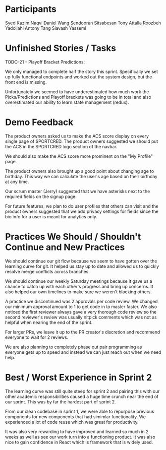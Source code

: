 # Participants

Syed Kazim Naqvi
Daniel Wang
Sendooran Sitsabesan
Tony Attalla
Roozbeh Yadollahi
Antony Tang
Siavash Yassemi

# Unfinished Stories / Tasks

TODO-21 - Playoff Bracket Predictions:

We only managed to complete half the story this sprint. Specifically we set up fully functional endpoints and worked out the system design, but the front end is missing.

Unfortunately we seemed to have underestimated how much work the Picks/Predictions and Playoff brackets was going to be in total and also overestimated our ability to learn state management (redux).

# Demo Feedback

The product owners asked us to make the ACS score display on every single page of SPORTCRED. The product owners suggested we should put the ACS in the SPORTCRED logo section of the navbar.

We should also make the ACS score more prominent on the "My Profile" page.

The product owners also brought up a good point about changing age to birthday. This way we can calculate the user's age based on their birthday at any time.

Our scrum master (Jerry) suggested that we have asterisks next to the required fields on the signup page.

For future features, we plan to do user profiles that others can visit and the product owners suggested that we add privacy settings for fields since the bio info for a user is meant for analytics only.

# Practices We Should / Shouldn't Continue and New Practices

We should continue our git flow because we seem to have gotten over the learning curve for git. It helped us stay up to date and allowed us to quickly resolve merge conflicts across branches.

We should continue our weekly Saturday meetings because it gave us a chance to catch up with each other's progress and bring up concerns. It also helped our own timelines to make sure we weren't blocking others.

A practice we discontinued was 2 approvals per code review. We changed our minimum approval amount to 1 to get code in to master faster. We also noticed the first reviewer always gave a very thorough code review so the second reviewer's review was usually nitpick comments which was not as helpful when nearing the end of the sprint.

For larger PRs, we leave it up to the PR creator's discretion and recommend everyone to wait for 2 reviews.

We are also planning to completely phase out pair programming as everyone gets up to speed and instead we can just reach out when we need help.

# Best / Worst Experience in Sprint 2

The learning curve was still quite steep for sprint 2 and pairing this with our other academic responsibilities caused a huge time crunch near the end of our sprint. This was by far the hardest part of sprint 2.

From our clean codebase in sprint 1, we were able to repurpose previous components for new components that had simimlar functionality. We experienced a lot of code reuse which was great for productivity.

It was also very rewarding to have improved and learned so much in 2 weeks as well as see our work turn into a functioning product. It was also nice to gain confidence in React which is framework that is widely used.
